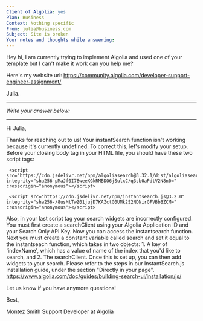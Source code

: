 ```yaml
---
Client of Algolia: yes
Plan: Business
Context: Nothing specific
From: julia@business.com
Subject: Site is broken
Your notes and thoughts while answering:
---
```


Hey hi, I am currently trying to implement Algolia and used one of your template but I can't make it work can you help me?

Here's my website url: https://community.algolia.com/developer-support-engineer-assignment/

Julia.

---
_Write your answer below:_

---

Hi Julia,

Thanks for reaching out to us! Your instantSearch function isn't working because it's currently undefined. To correct this, let's modify your setup. Before your closing body tag in your HTML file, you should have these two script tags:

```
 <script src="https://cdn.jsdelivr.net/npm/algoliasearch@3.32.1/dist/algoliasearchLite.js" integrity="sha256-pMaJf0I78weeXGkRMBDO6jSulxC/q3sb0aPdtV2N8n0=" crossorigin="anonymous"></script>
 
 <script src="https://cdn.jsdelivr.net/npm/instantsearch.js@3.2.0" integrity="sha256-/8usMtTwZ01jujD7KAZctG0UMk2S2NDNirGFVBbBZCM=" crossorigin="anonymous"></script> 
```

Also, in your last script tag your search widgets are incorrectly configured. You must first create a searchClient using your Algolia Application ID and your Search Only API Key. Now you can access the instantsearch function. Next you must create a constant variable called search and set it equal to the instantseach function, which takes in two objects: 1. A key of 'indexName', which has a value of name of the index that you'd like to search, and 2. The searchClient. Once this is set up, you can then add widgets to your search. Please refer to the steps in our InstantSearch.js installation guide, under the section "Directly in your page". https://www.algolia.com/doc/guides/building-search-ui/installation/js/  

Let us know if you have anymore questions!

Best,

Montez Smith
Support Developer at Algolia
